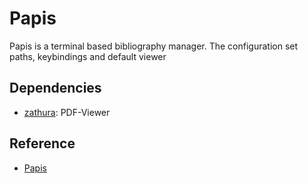 # Papis

Papis is a terminal based bibliography manager. The configuration set paths,
keybindings and default viewer

## Dependencies

- [zathura](https://pwmt.org/projects/zathura/): PDF-Viewer

## Reference

- [Papis](https://github.com/papis/papis)
